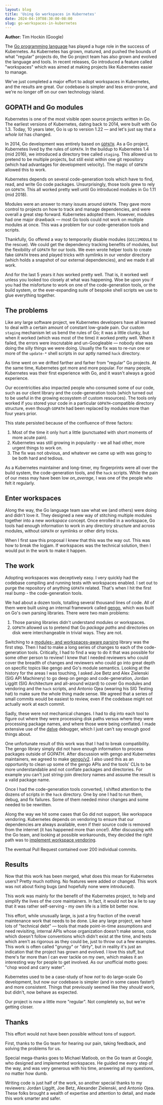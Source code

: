 ```yaml
---
layout: blog
title: 'Using Go workspaces in Kubernetes'
date: 2024-04-19T08:30:00-08:00
slug: go-workspaces-in-kubernetes
---
```


**Author:** Tim Hockin (Google)

The [Go programming language](https://go.dev/) has played a huge role in the
success of Kubernetes. As Kubernetes has grown, matured, and pushed the bounds
of what "regular" projects do, the Go project team has also grown and evolved
the language and tools. In recent releases, Go introduced a feature called
"workspaces" which was aimed at making projects like Kubernetes easier to
manage.

We've just completed a major effort to adopt workspaces in Kubernetes, and the
results are great. Our codebase is simpler and less error-prone, and we're no
longer off on our own technology island.

## GOPATH and Go modules

Kubernetes is one of the most visible open source projects written in Go. The
earliest versions of Kubernetes, dating back to 2014, were built with Go 1.3.
Today, 10 years later, Go is up to version 1.22 — and let's just say that a
_whole lot_ has changed.

In 2014, Go development was entirely based on
[`GOPATH`](https://go.dev/wiki/GOPATH). As a Go project, Kubernetes lived by the
rules of `GOPATH`. In the buildup to Kubernetes 1.4 (mid 2016), we introduced a
directory tree called `staging`. This allowed us to pretend to be multiple
projects, but still exist within one git repository (which had advantages for
development velocity). The magic of `GOPATH` allowed this to work.

Kubernetes depends on several code-generation tools which have to find, read,
and write Go code packages. Unsurprisingly, those tools grew to rely on
`GOPATH`. This all worked pretty well until Go introduced modules in Go 1.11
(mid 2018).

Modules were an answer to many issues around `GOPATH`. They gave more control to
projects on how to track and manage dependencies, and were overall a great step
forward. Kubernetes adopted them. However, modules had one major drawback —
most Go tools could not work on multiple modules at once. This was a problem
for our code-generation tools and scripts.

Thankfully, Go offered a way to temporarily disable modules (`GO111MODULE` to
the rescue). We could get the dependency tracking benefits of modules, but the
flexibility of `GOPATH` for our tools. We even wrote helper tools to create fake
`GOPATH` trees and played tricks with symlinks in our vendor directory (which
holds a snapshot of our external dependencies), and we made it all work.

And for the last 5 years it _has_ worked pretty well. That is, it worked well
unless you looked too closely at what was happening. Woe be upon you if you
had the misfortune to work on one of the code-generation tools, or the build
system, or the ever-expanding suite of bespoke shell scripts we use to glue
everything together.

## The problems

Like any large software project, we Kubernetes developers have all learned to
deal with a certain amount of constant low-grade pain. Our custom `staging`
mechanism let us bend the rules of Go; it was a little clunky, but when it
worked (which was most of the time) it worked pretty well. When it failed, the
errors were inscrutable and un-Googleable — nobody else was doing the silly
things we were doing. Usually the fix was to re-run one or more of the `update-*`
shell scripts in our aptly named `hack` directory.

As time went on we drifted farther and farher from "regular" Go projects. At
the same time, Kubernetes got more and more popular. For many people,
Kubernetes was their first experience with Go, and it wasn't always a good
experience.

Our eccentricities also impacted people who consumed some of our code, such as
our client library and the code-generation tools (which turned out to be useful
in the growing ecosystem of custom resources). The tools only worked if you
stored your code in a particular `GOPATH`-compatible directory structure, even
though `GOPATH` had been replaced by modules more than four years prior.

This state persisted because of the confluence of three factors:
1. Most of the time it only hurt a little (punctuated with short moments of
   more acute pain).
1. Kubernetes was still growing in popularity - we all had other, more urgent
   things to work on.
1. The fix was not obvious, and whatever we came up with was going to be both
   hard and tedious.

As a Kubernetes maintainer and long-timer, my fingerprints were all over the
build system, the code-generation tools, and the `hack` scripts. While the pain
of our mess may have been low _on_average_, I was one of the people who felt it
regularly.

## Enter workspaces

Along the way, the Go language team saw what we (and others) were doing and
didn't love it. They designed a new way of stitching multiple modules together
into a new _workspace_ concept. Once enrolled in a workspace, Go tools had
enough information to work in any directory structure and across modules,
without `GOPATH` or symlinks or other dirty tricks.

When I first saw this proposal I knew that this was the way out. This was how
to break the logjam. If workspaces was the technical solution, then I would
put in the work to make it happen.

## The work

Adopting workspaces was deceptively easy. I very quickly had the codebase
compiling and running tests with workspaces enabled. I set out to purge the
repository of anything `GOPATH` related. That's when I hit the first real bump -
the code-generation tools.

We had about a dozen tools, totalling several thousand lines of code. All of
them were built using an internal framework called
[gengo](https://github.com/kubernetes/gengo), which was built on Go's own
parsing libraries. There were two main problems:

1. Those parsing libraries didn't understand modules or workspaces.
1. `GOPATH` allowed us to pretend that Go _package paths_ and directories on
   disk were interchangeable in trivial ways. They are not.

Switching to a
[modules- and workspaces-aware parsing](https://pkg.go.dev/golang.org/x/tools/go/packages)
library was the first step. Then I had to make a long series of changes to
each of the code-generation tools. Critically, I had to find a way to do it
that was possible for some other person to review! I knew that I needed
reviewers who could cover the breadth of changes and reviewers who could go
into great depth on specific topics like gengo and Go's module semantics.
Looking at the history for the areas I was touching, I asked Joe Betz and Alex
Zielenski (SIG API Machinery) to go deep on gengo and code-generation, Jordan
Liggitt (SIG Architecture and all-around wizard) to cover Go modules and
vendoring and the `hack` scripts, and Antonio Ojea (wearing his SIG Testing
hat) to make sure the whole thing made sense. We agreed that a series of small
commits would be easiest to review, even if the codebase might not actually
work at each commit.

Sadly, these were not mechanical changes. I had to dig into each tool to
figure out where they were processing disk paths versus where they were
processing package names, and where those were being conflated. I made
extensive use of the [delve](https://github.com/go-delve/delve) debugger, which
I just can't say enough good things about.

One unfortunate result of this work was that I had to break compatibility. The
gengo library simply did not have enough information to process packages
outside of GOPATH. After discussion with gengo and Kubernetes maintainers, we
agreed to make [gengo/v2](https://github.com/kubernetes/gengo/tree/master/v2).
I also used this as an opportunity to clean up some of the gengo APIs and the
tools' CLIs to be more understandable and not conflate packages and
directories. For example you can't just string-join directory names and
assume the result is a valid package name.

Once I had the code-generation tools converted, I shifted attention to the
dozens of scripts in the `hack` directory. One by one I had to run them, debug,
and fix failures. Some of them needed minor changes and some needed to be
rewritten.

Along the way we hit some cases that Go did not support, like workspace
vendoring. Kubernetes depends on vendoring to ensure that our dependencies are
always available, even if their source code is removed from the internet (it
has happened more than once!). After discussing with the Go team, and looking
at possible workarounds, they decided the right path was to
[implement workspace vendoring](https://github.com/golang/go/issues/60056).

The eventual Pull Request contained over 200 individual commits.

## Results

Now that this work has been merged, what does this mean for Kubernetes users?
Pretty much nothing. No features were added or changed. This work was not
about fixing bugs (and hopefully none were introduced).

This work was mainly for the benefit of the Kubernetes project, to help and
simplify the lives of the core maintainers. In fact, it would not be a lie to
say that it was rather self-serving - my own life is a little bit better now.

This effort, while unusually large, is just a tiny fraction of the overall
maintenance work that needs to be done. Like any large project, we have lots of
"technical debt" — tools that made point-in-time assumptions and need
revisiting, internal APIs whose organization doesn't make sense, code which
doesn't follow conventions which didn't exist at the time, and tests which
aren't as rigorous as they could be, just to throw out a few examples. This
work is often called "grungy" or "dirty", but in reality it's just an
indication that the project has grown and evolved. I love this stuff, but
there's far more than I can ever tackle on my own, which makes it an
interesting way for people to get involved.  As our unofficial motto goes:
"chop wood and carry water".

Kubernetes used to be a case-study of how _not_ to do large-scale Go
development, but now our codebase is simpler (and in some cases faster!) and
more consistent. Things that previously seemed like they _should_ work, but
didn't, now behave as expected.

Our project is now a little more "regular". Not completely so, but we're
getting closer.

## Thanks

This effort would not have been possible without tons of support.

First, thanks to the Go team for hearing our pain, taking feedback, and solving
the problems for us.

Special mega-thanks goes to Michael Matloob, on the Go team at Google, who
designed and implemented workspaces. He guided me every step of the way, and
was very generous with his time, answering all my questions, no matter how
dumb.

Writing code is just half of the work, so another special thanks to my
reviewers: Jordan Liggitt, Joe Betz, Alexander Zielenski, and Antonio Ojea.
These folks brought a wealth of expertise and attention to detail, and made
this work smarter and safer.
